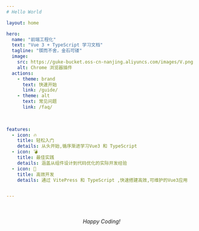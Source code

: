```yaml
---
# Hello World

layout: home

hero: 
  name: "前端工程化"
  text: "Vue 3 + TypeScript 学习文档"
  tagline: "锲而不舍，金石可镂"
  image: 
    src: https://guke-bucket.oss-cn-nanjing.aliyuncs.com/images/V.png
    alt: Chrome 浏览器插件
  actions:
    - theme: brand
      text: 快速开始
      link: /guide/
    - theme: alt
      text: 常见问题
      link: /faq/
      
      

features:
  - icon: 🔥
    title: 轻松入门
    details: 从头开始,循序渐进学习Vue3 和 TypeScript
  - icon: 💣
    title: 最佳实践
    details: 涵盖从组件设计到代码优化的实际开发经验
  - icon: 🍔
    title: 高效开发
    details: 通过 VitePress 和 TypeScript ,快速搭建高效,可维护的Vue3应用


---
```


<div style = "text-align: center; margin-top: 50px;">
 <em> Happy Coding! </em>
</div> 




